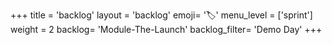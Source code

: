 +++
title = 'backlog'
layout = 'backlog'
emoji= '🏷️'
menu_level = ['sprint']
weight = 2
backlog= 'Module-The-Launch'
backlog_filter= 'Demo Day'
+++
